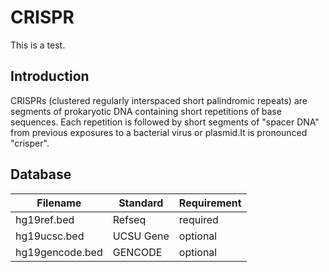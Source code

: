 # CRISPR
This is a test.
## Introduction
CRISPRs (clustered regularly interspaced short palindromic repeats) are segments of prokaryotic DNA containing short 
repetitions of base sequences. Each repetition is followed by short segments of "spacer DNA" from previous exposures 
to a bacterial virus or plasmid.It is pronounced "crisper".

## Database
>>
Filename | Standard | Requirement
----------|----------|-----------
hg19ref.bed | Refseq | required
hg19ucsc.bed | UCSU Gene | optional
hg19gencode.bed | GENCODE | optional

